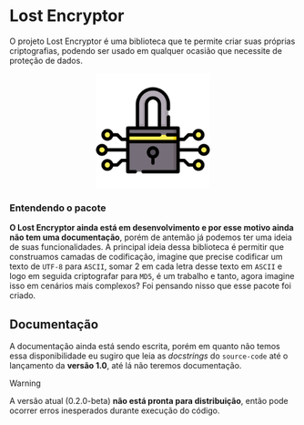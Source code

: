 # Lost Encryptor
O projeto Lost Encryptor é uma biblioteca que te permite criar suas próprias criptografias, podendo ser usado em qualquer ocasião que necessite de proteção de dados.
<div align="center" styles='padding:500px'>
    <img src='image.png' height='200'/>
</div>

### Entendendo o pacote
**O Lost Encryptor ainda está em desenvolvimento e por esse motivo ainda não tem uma documentação**, porém de antemão já podemos ter uma ideia de suas funcionalidades. A principal ideia dessa biblioteca é permitir que construamos camadas de codificação, imagine que precise codificar um texto de `UTF-8` para `ASCII`, somar 2 em cada letra desse texto em `ASCII` e logo em seguida criptografar para `MD5`, é um trabalho e tanto, agora imagine isso em cenários mais complexos? Foi pensando nisso que esse pacote foi criado.

## Documentação
A documentação ainda está sendo escrita, porém em quanto não temos essa disponibilidade eu sugiro que leia as *docstrings* do `source-code` até o lançamento da **versão 1.0**, até lá não teremos documentação.

> [!WARNING]
> A versão atual (0.2.0-beta) **não está pronta para distribuição**, então pode ocorrer erros inesperados durante execução do código.

